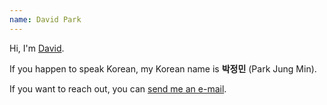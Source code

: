 ```yaml
---
name: David Park
---
```


Hi, I'm [David][me].

If you happen to speak Korean, my Korean name is **박정민** (Park Jung Min).

If you want to reach out, you can [send me an e-mail][email].

[me]: /#about
[email]: mailto:dpjungmin.com
